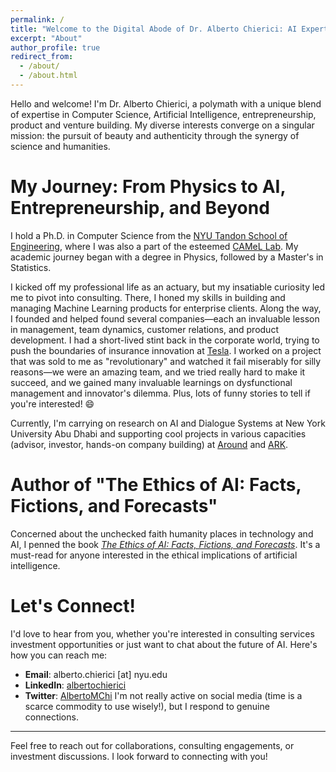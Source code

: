 ```yaml
---
permalink: /
title: "Welcome to the Digital Abode of Dr. Alberto Chierici: AI Expert, Entrepreneur, Venture Builder, and Angel Investor"
excerpt: "About"
author_profile: true
redirect_from: 
  - /about/
  - /about.html
---
```


Hello and welcome! I'm Dr. Alberto Chierici, a polymath with a unique blend of expertise in Computer Science, Artificial Intelligence, entrepreneurship, product and venture building. My diverse interests converge on a singular mission: the pursuit of beauty and authenticity through the synergy of science and humanities.

My Journey: From Physics to AI, Entrepreneurship, and Beyond
======
I hold a Ph.D. in Computer Science from the [NYU Tandon School of Engineering](https://engineering.nyu.edu/), where I was also a part of the esteemed [CAMeL Lab](https://nyuad.nyu.edu/en/research/faculty-labs-and-projects/computational-approaches-to-modeling-language-lab.html). My academic journey began with a degree in Physics, followed by a Master's in Statistics. 

I kicked off my professional life as an actuary, but my insatiable curiosity led me to pivot into consulting. There, I honed my skills in building and managing Machine Learning products for enterprise clients. Along the way, I founded and helped found several companies—each an invaluable lesson in management, team dynamics, customer relations, and product development. I had a short-lived stint back in the corporate world, trying to push the boundaries of insurance innovation at [Tesla](https://www.tesla.com). I worked on a project that was sold to me as "revolutionary" and watched it fail miserably for silly reasons—we were an amazing team, and we tried really hard to make it succeed, and we gained many invaluable learnings on dysfunctional management and innovator's dilemma. Plus, lots of funny stories to tell if you're interested! 😄

Currently, I'm carrying on research on AI and Dialogue Systems at New York University Abu Dhabi and supporting cool projects in various capacities (advisor, investor, hands-on company building) at [Around](https://www.around.to) and [ARK](https://ark.ninety.com/).  

Author of "The Ethics of AI: Facts, Fictions, and Forecasts"
======
Concerned about the unchecked faith humanity places in technology and AI, I penned the book [_The Ethics of AI: Facts, Fictions, and Forecasts_](https://www.amazon.com/Ethics-AI-Facts-Fictions-Forecasts-ebook/dp/B09DFBRFCR). It's a must-read for anyone interested in the ethical implications of artificial intelligence.

Let's Connect!
======
I'd love to hear from you, whether you're interested in consulting services investment opportunities or just want to chat about the future of AI. Here's how you can reach me:

- **Email**: alberto.chierici [at] nyu.edu
- **LinkedIn**: [albertochierici](https://www.linkedin.com/in/albertochierici/)
- **Twitter**: [AlbertoMChi](https://twitter.com/AlbertoMChi)
I'm not really active on social media (time is a scarce commodity to use wisely!), but I respond to genuine connections.

---
Feel free to reach out for collaborations, consulting engagements, or investment discussions. I look forward to connecting with you!
